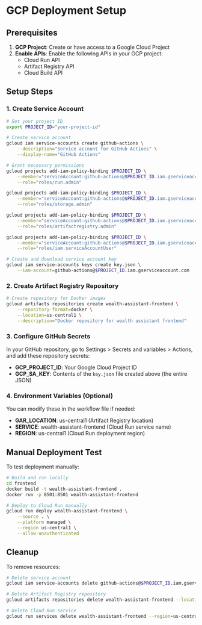 # GCP Deployment Setup

## Prerequisites

1. **GCP Project**: Create or have access to a Google Cloud Project
2. **Enable APIs**: Enable the following APIs in your GCP project:
   - Cloud Run API
   - Artifact Registry API
   - Cloud Build API

## Setup Steps

### 1. Create Service Account

```bash
# Set your project ID
export PROJECT_ID="your-project-id"

# Create service account
gcloud iam service-accounts create github-actions \
    --description="Service account for GitHub Actions" \
    --display-name="GitHub Actions"

# Grant necessary permissions
gcloud projects add-iam-policy-binding $PROJECT_ID \
    --member="serviceAccount:github-actions@$PROJECT_ID.iam.gserviceaccount.com" \
    --role="roles/run.admin"

gcloud projects add-iam-policy-binding $PROJECT_ID \
    --member="serviceAccount:github-actions@$PROJECT_ID.iam.gserviceaccount.com" \
    --role="roles/storage.admin"

gcloud projects add-iam-policy-binding $PROJECT_ID \
    --member="serviceAccount:github-actions@$PROJECT_ID.iam.gserviceaccount.com" \
    --role="roles/artifactregistry.admin"

gcloud projects add-iam-policy-binding $PROJECT_ID \
    --member="serviceAccount:github-actions@$PROJECT_ID.iam.gserviceaccount.com" \
    --role="roles/iam.serviceAccountUser"

# Create and download service account key
gcloud iam service-accounts keys create key.json \
    --iam-account=github-actions@$PROJECT_ID.iam.gserviceaccount.com
```

### 2. Create Artifact Registry Repository

```bash
# Create repository for Docker images
gcloud artifacts repositories create wealth-assistant-frontend \
    --repository-format=docker \
    --location=us-central1 \
    --description="Docker repository for wealth assistant frontend"
```

### 3. Configure GitHub Secrets

In your GitHub repository, go to Settings > Secrets and variables > Actions, and add these repository secrets:

- **GCP_PROJECT_ID**: Your Google Cloud Project ID
- **GCP_SA_KEY**: Contents of the `key.json` file created above (the entire JSON)

### 4. Environment Variables (Optional)

You can modify these in the workflow file if needed:
- **GAR_LOCATION**: us-central1 (Artifact Registry location)
- **SERVICE**: wealth-assistant-frontend (Cloud Run service name)
- **REGION**: us-central1 (Cloud Run deployment region)

## Manual Deployment Test

To test deployment manually:

```bash
# Build and run locally
cd frontend
docker build -t wealth-assistant-frontend .
docker run -p 8501:8501 wealth-assistant-frontend

# Deploy to Cloud Run manually
gcloud run deploy wealth-assistant-frontend \
    --source . \
    --platform managed \
    --region us-central1 \
    --allow-unauthenticated
```

## Cleanup

To remove resources:

```bash
# Delete service account
gcloud iam service-accounts delete github-actions@$PROJECT_ID.iam.gserviceaccount.com

# Delete Artifact Registry repository
gcloud artifacts repositories delete wealth-assistant-frontend --location=us-central1

# Delete Cloud Run service
gcloud run services delete wealth-assistant-frontend --region=us-central1
```